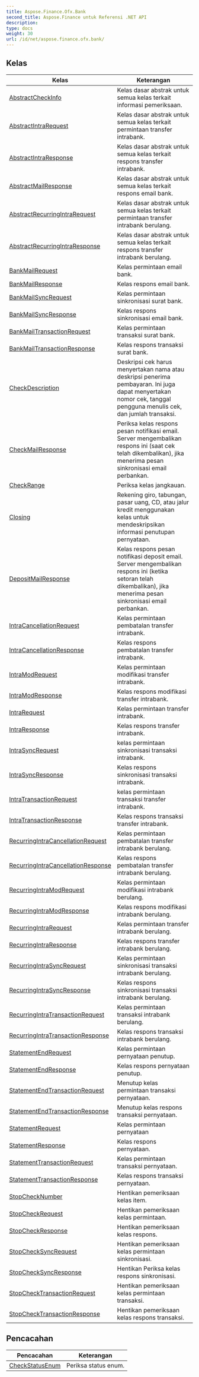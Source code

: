 ```yaml
---
title: Aspose.Finance.Ofx.Bank
second_title: Aspose.Finance untuk Referensi .NET API
description: 
type: docs
weight: 30
url: /id/net/aspose.finance.ofx.bank/
---
```



## Kelas

| Kelas | Keterangan |
| --- | --- |
| [AbstractCheckInfo](./abstractcheckinfo/) | Kelas dasar abstrak untuk semua kelas terkait informasi pemeriksaan. |
| [AbstractIntraRequest](./abstractintrarequest/) | Kelas dasar abstrak untuk semua kelas terkait permintaan transfer intrabank. |
| [AbstractIntraResponse](./abstractintraresponse/) | Kelas dasar abstrak untuk semua kelas terkait respons transfer intrabank. |
| [AbstractMailResponse](./abstractmailresponse/) | Kelas dasar abstrak untuk semua kelas terkait respons email bank. |
| [AbstractRecurringIntraRequest](./abstractrecurringintrarequest/) | Kelas dasar abstrak untuk semua kelas terkait permintaan transfer intrabank berulang. |
| [AbstractRecurringIntraResponse](./abstractrecurringintraresponse/) | Kelas dasar abstrak untuk semua kelas terkait respons transfer intrabank berulang. |
| [BankMailRequest](./bankmailrequest/) | Kelas permintaan email bank. |
| [BankMailResponse](./bankmailresponse/) | Kelas respons email bank. |
| [BankMailSyncRequest](./bankmailsyncrequest/) | Kelas permintaan sinkronisasi surat bank. |
| [BankMailSyncResponse](./bankmailsyncresponse/) | Kelas respons sinkronisasi email bank. |
| [BankMailTransactionRequest](./bankmailtransactionrequest/) | Kelas permintaan transaksi surat bank. |
| [BankMailTransactionResponse](./bankmailtransactionresponse/) | Kelas respons transaksi surat bank. |
| [CheckDescription](./checkdescription/) | Deskripsi cek harus menyertakan nama atau deskripsi penerima pembayaran. Ini juga dapat menyertakan nomor cek, tanggal pengguna menulis cek, dan jumlah transaksi. |
| [CheckMailResponse](./checkmailresponse/) | Periksa kelas respons pesan notifikasi email. Server mengembalikan respons ini (saat cek telah dikembalikan), jika menerima pesan sinkronisasi email perbankan. |
| [CheckRange](./checkrange/) | Periksa kelas jangkauan. |
| [Closing](./closing/) | Rekening giro, tabungan, pasar uang, CD, atau jalur kredit menggunakan kelas untuk mendeskripsikan informasi penutupan pernyataan. |
| [DepositMailResponse](./depositmailresponse/) | Kelas respons pesan notifikasi deposit email. Server mengembalikan respons ini (ketika setoran telah dikembalikan), jika menerima pesan sinkronisasi email perbankan. |
| [IntraCancellationRequest](./intracancellationrequest/) | Kelas permintaan pembatalan transfer intrabank. |
| [IntraCancellationResponse](./intracancellationresponse/) | Kelas respons pembatalan transfer intrabank. |
| [IntraModRequest](./intramodrequest/) | Kelas permintaan modifikasi transfer intrabank. |
| [IntraModResponse](./intramodresponse/) | Kelas respons modifikasi transfer intrabank. |
| [IntraRequest](./intrarequest/) | Kelas permintaan transfer intrabank. |
| [IntraResponse](./intraresponse/) | Kelas respons transfer intrabank. |
| [IntraSyncRequest](./intrasyncrequest/) | kelas permintaan sinkronisasi transaksi intrabank. |
| [IntraSyncResponse](./intrasyncresponse/) | Kelas respons sinkronisasi transaksi intrabank. |
| [IntraTransactionRequest](./intratransactionrequest/) | kelas permintaan transaksi transfer intrabank. |
| [IntraTransactionResponse](./intratransactionresponse/) | Kelas respons transaksi transfer intrabank. |
| [RecurringIntraCancellationRequest](./recurringintracancellationrequest/) | Kelas permintaan pembatalan transfer intrabank berulang. |
| [RecurringIntraCancellationResponse](./recurringintracancellationresponse/) | Kelas respons pembatalan transfer intrabank berulang. |
| [RecurringIntraModRequest](./recurringintramodrequest/) | Kelas permintaan modifikasi intrabank berulang. |
| [RecurringIntraModResponse](./recurringintramodresponse/) | Kelas respons modifikasi intrabank berulang. |
| [RecurringIntraRequest](./recurringintrarequest/) | Kelas permintaan transfer intrabank berulang. |
| [RecurringIntraResponse](./recurringintraresponse/) | Kelas respons transfer intrabank berulang. |
| [RecurringIntraSyncRequest](./recurringintrasyncrequest/) | Kelas permintaan sinkronisasi transaksi intrabank berulang. |
| [RecurringIntraSyncResponse](./recurringintrasyncresponse/) | Kelas respons sinkronisasi transaksi intrabank berulang. |
| [RecurringIntraTransactionRequest](./recurringintratransactionrequest/) | Kelas permintaan transaksi intrabank berulang. |
| [RecurringIntraTransactionResponse](./recurringintratransactionresponse/) | Kelas respons transaksi intrabank berulang. |
| [StatementEndRequest](./statementendrequest/) | Kelas permintaan pernyataan penutup. |
| [StatementEndResponse](./statementendresponse/) | Kelas respons pernyataan penutup. |
| [StatementEndTransactionRequest](./statementendtransactionrequest/) | Menutup kelas permintaan transaksi pernyataan. |
| [StatementEndTransactionResponse](./statementendtransactionresponse/) | Menutup kelas respons transaksi pernyataan. |
| [StatementRequest](./statementrequest/) | Kelas permintaan pernyataan |
| [StatementResponse](./statementresponse/) | Kelas respons pernyataan. |
| [StatementTransactionRequest](./statementtransactionrequest/) | Kelas permintaan transaksi pernyataan. |
| [StatementTransactionResponse](./statementtransactionresponse/) | Kelas respons transaksi pernyataan. |
| [StopCheckNumber](./stopchecknumber/) | Hentikan pemeriksaan kelas item. |
| [StopCheckRequest](./stopcheckrequest/) | Hentikan pemeriksaan kelas permintaan. |
| [StopCheckResponse](./stopcheckresponse/) | Hentikan pemeriksaan kelas respons. |
| [StopCheckSyncRequest](./stopchecksyncrequest/) | Hentikan pemeriksaan kelas permintaan sinkronisasi. |
| [StopCheckSyncResponse](./stopchecksyncresponse/) | Hentikan Periksa kelas respons sinkronisasi. |
| [StopCheckTransactionRequest](./stopchecktransactionrequest/) | Hentikan pemeriksaan kelas permintaan transaksi. |
| [StopCheckTransactionResponse](./stopchecktransactionresponse/) | Hentikan pemeriksaan kelas respons transaksi. |
## Pencacahan

| Pencacahan | Keterangan |
| --- | --- |
| [CheckStatusEnum](./checkstatusenum/) | Periksa status enum. |


